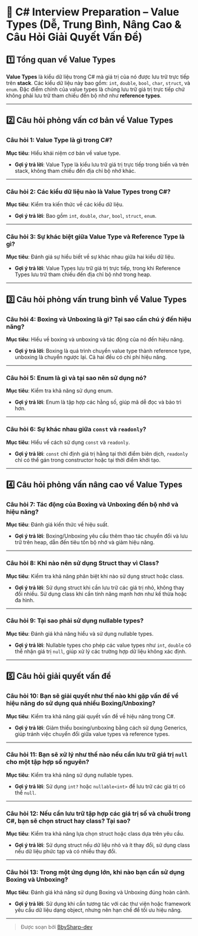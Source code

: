 # 📘 C# Interview Preparation – Value Types (Dễ, Trung Bình, Nâng Cao & Câu Hỏi Giải Quyết Vấn Đề)

## 1️⃣ Tổng quan về Value Types

**Value Types** là kiểu dữ liệu trong C# mà giá trị của nó được lưu trữ trực tiếp trên **stack**. Các kiểu dữ liệu này bao gồm: `int`, `double`, `bool`, `char`, `struct`, và `enum`. Đặc điểm chính của value types là chúng lưu trữ giá trị trực tiếp chứ không phải lưu trữ tham chiếu đến bộ nhớ như **reference types**.

---

## 2️⃣ Câu hỏi phỏng vấn cơ bản về Value Types

### Câu hỏi 1: Value Type là gì trong C#?

**Mục tiêu**: Hiểu khái niệm cơ bản về value type.

- **Gợi ý trả lời**: Value Type là kiểu lưu trữ giá trị trực tiếp trong biến và trên stack, không tham chiếu đến địa chỉ bộ nhớ khác.

---

### Câu hỏi 2: Các kiểu dữ liệu nào là Value Types trong C#?

**Mục tiêu**: Kiểm tra kiến thức về các kiểu dữ liệu.

- **Gợi ý trả lời**: Bao gồm `int`, `double`, `char`, `bool`, `struct`, `enum`.

---

### Câu hỏi 3: Sự khác biệt giữa Value Type và Reference Type là gì?

**Mục tiêu**: Đánh giá sự hiểu biết về sự khác nhau giữa hai kiểu dữ liệu.

- **Gợi ý trả lời**: Value Types lưu trữ giá trị trực tiếp, trong khi Reference Types lưu trữ tham chiếu đến địa chỉ bộ nhớ trong heap.

---

## 3️⃣ Câu hỏi phỏng vấn trung bình về Value Types

### Câu hỏi 4: Boxing và Unboxing là gì? Tại sao cần chú ý đến hiệu năng?

**Mục tiêu**: Hiểu về boxing và unboxing và tác động của nó đến hiệu năng.

- **Gợi ý trả lời**: Boxing là quá trình chuyển value type thành reference type, unboxing là chuyển ngược lại. Cả hai đều có chi phí hiệu năng.

---

### Câu hỏi 5: Enum là gì và tại sao nên sử dụng nó?

**Mục tiêu**: Kiểm tra khả năng sử dụng enum.

- **Gợi ý trả lời**: Enum là tập hợp các hằng số, giúp mã dễ đọc và bảo trì hơn.

---

### Câu hỏi 6: Sự khác nhau giữa `const` và `readonly`?

**Mục tiêu**: Hiểu về cách sử dụng `const` và `readonly`.

- **Gợi ý trả lời**: `const` chỉ định giá trị hằng tại thời điểm biên dịch, `readonly` chỉ có thể gán trong constructor hoặc tại thời điểm khởi tạo.

---

## 4️⃣ Câu hỏi phỏng vấn nâng cao về Value Types

### Câu hỏi 7: Tác động của Boxing và Unboxing đến bộ nhớ và hiệu năng?

**Mục tiêu**: Đánh giá kiến thức về hiệu suất.

- **Gợi ý trả lời**: Boxing/Unboxing yêu cầu thêm thao tác chuyển đổi và lưu trữ trên heap, dẫn đến tiêu tốn bộ nhớ và giảm hiệu năng.

---

### Câu hỏi 8: Khi nào nên sử dụng Struct thay vì Class?

**Mục tiêu**: Kiểm tra khả năng phân biệt khi nào sử dụng struct hoặc class.

- **Gợi ý trả lời**: Sử dụng struct khi cần lưu trữ các giá trị nhỏ, không thay đổi nhiều. Sử dụng class khi cần tính năng mạnh hơn như kế thừa hoặc đa hình.

---

### Câu hỏi 9: Tại sao phải sử dụng nullable types?

**Mục tiêu**: Đánh giá khả năng hiểu và sử dụng nullable types.

- **Gợi ý trả lời**: Nullable types cho phép các value types như `int`, `double` có thể nhận giá trị `null`, giúp xử lý các trường hợp dữ liệu không xác định.

---

## 5️⃣ Câu hỏi giải quyết vấn đề

### Câu hỏi 10: Bạn sẽ giải quyết như thế nào khi gặp vấn đề về hiệu năng do sử dụng quá nhiều Boxing/Unboxing?

**Mục tiêu**: Kiểm tra khả năng giải quyết vấn đề về hiệu năng trong C#.

- **Gợi ý trả lời**: Giảm thiểu boxing/unboxing bằng cách sử dụng Generics, giúp tránh việc chuyển đổi giữa value types và reference types.

---

### Câu hỏi 11: Bạn sẽ xử lý như thế nào nếu cần lưu trữ giá trị `null` cho một tập hợp số nguyên?

**Mục tiêu**: Kiểm tra khả năng sử dụng nullable types.

- **Gợi ý trả lời**: Sử dụng `int?` hoặc `nullable<int>` để lưu trữ các giá trị có thể `null`.

---

### Câu hỏi 12: Nếu cần lưu trữ tập hợp các giá trị số và chuỗi trong C#, bạn sẽ chọn struct hay class? Tại sao?

**Mục tiêu**: Kiểm tra khả năng lựa chọn struct hoặc class dựa trên yêu cầu.

- **Gợi ý trả lời**: Sử dụng struct nếu dữ liệu nhỏ và ít thay đổi, sử dụng class nếu dữ liệu phức tạp và có nhiều thay đổi.

---

### Câu hỏi 13: Trong một ứng dụng lớn, khi nào bạn cần sử dụng Boxing và Unboxing?

**Mục tiêu**: Đánh giá khả năng sử dụng Boxing và Unboxing đúng hoàn cảnh.

- **Gợi ý trả lời**: Sử dụng khi cần tương tác với các thư viện hoặc framework yêu cầu dữ liệu dạng object, nhưng nên hạn chế để tối ưu hiệu năng.

---

> Được soạn bởi [BbySharp-dev](https://github.com/BbySharp-dev)
